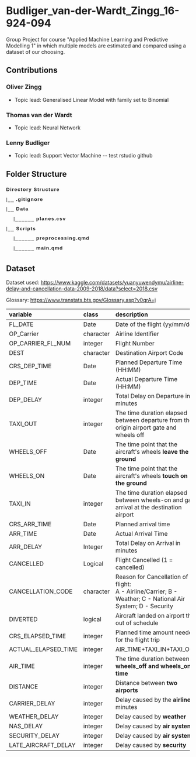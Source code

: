# Budliger_van-der-Wardt_Zingg_16-924-094
Group Project for course "Applied Machine Learning and Predictive Modelling 1" in which multiple models are estimated and compared using a dataset of our choosing.

## Contributions

### Oliver Zingg
- Topic lead: Generalised Linear Model with family set to Binomial 

### Thomas van der Wardt
- Topic lead: Neural Network 

### Lenny Budliger
- Topic lead: Support Vector Machine
-- test rstudio github

## Folder Structure

<pre style="font-size: 10.0pt; font-family: Arial; line-height: 2; letter-spacing: 1.0pt;" >
<b>Directory Structure</b>
|__ <b>.gitignore</b>
|__ <b>Data</b>
    |______ <b>planes.csv</b>
|__ <b>Scripts</b>
    |______ <b>preprocessing.qmd</b>
    |______ <b>main.qmd</b>
</pre>

## Dataset 

Dataset used: <https://www.kaggle.com/datasets/yuanyuwendymu/airline-delay-and-cancellation-data-2009-2018/data?select=2018.csv>

Glossary: <https://www.transtats.bts.gov/Glossary.asp?v0qrA=j>

|variable          |class     |description |
|:-----------------|:---------|:-----------|
|FL_DATE              |Date | Date of the flight (yy/mm/dd) |
|OP_Carrier         |character | Airline Identifier |
|OP_CARRIER_FL_NUM              |integer   | Flight Number|
|DEST             |character    | Destination Airport Code |
|CRS_DEP_TIME              |Date    | Planned Departure Time (HH:MM) |
|DEP_TIME              |Date    | Actual Departure Time (HH:MM) |
|DEP_DELAY              | integer | Total Delay on Departure in minutes |
|TAXI_OUT | integer    | The time duration elapsed between departure from the origin airport gate and wheels off |
|WHEELS_OFF              | Date | The time point that the aircraft's wheels <b>leave the ground</b> |
|WHEELS_ON              | Date | The time point that the aircraft's wheels <b>touch on the ground</b> |
|TAXI_IN           | integer | The time duration elapsed between wheels-on and gate arrival at the destination airport |
|CRS_ARR_TIME              | Date | Planned arrival time |
|ARR_TIME             |Date| Actual Arrival Time|
|ARR_DELAY          |Integer|Total Delay on Arrival in minutes|
|CANCELLED        |Logical| Flight Cancelled (1 = cancelled)|
|CANCELLATION_CODE              | character | Reason for Cancellation of flight: <br> A - Airline/Carrier; B - Weather; C - National Air System; D - Security |
|DIVERTED              | logical | Aircraft landed on airport that out of schedule |
|CRS_ELAPSED_TIME              | integer | Planned time amount needed for the flight trip |
|ACTUAL_ELAPSED_TIME              | integer | AIR_TIME+TAXI_IN+TAXI_OUT |
|AIR_TIME              | integer | The time duration between <b>wheels_off and wheels_on time</b>  |
|DISTANCE           | integer | Distance between <b>two airports</b> |
|CARRIER_DELAY           | integer | Delay caused by the <b> airline</b>  in minutes |
|WEATHER_DELAY|     integer|       Delay caused by <b>weather</b> |
|NAS_DELAY|     integer|       Delay caused by <b> air system</b> |
|SECURITY_DELAY|     integer|       Delay caused by <b>air system</b> |
|LATE_AIRCRAFT_DELAY|     integer|      Delay caused by <b>security</b> |










